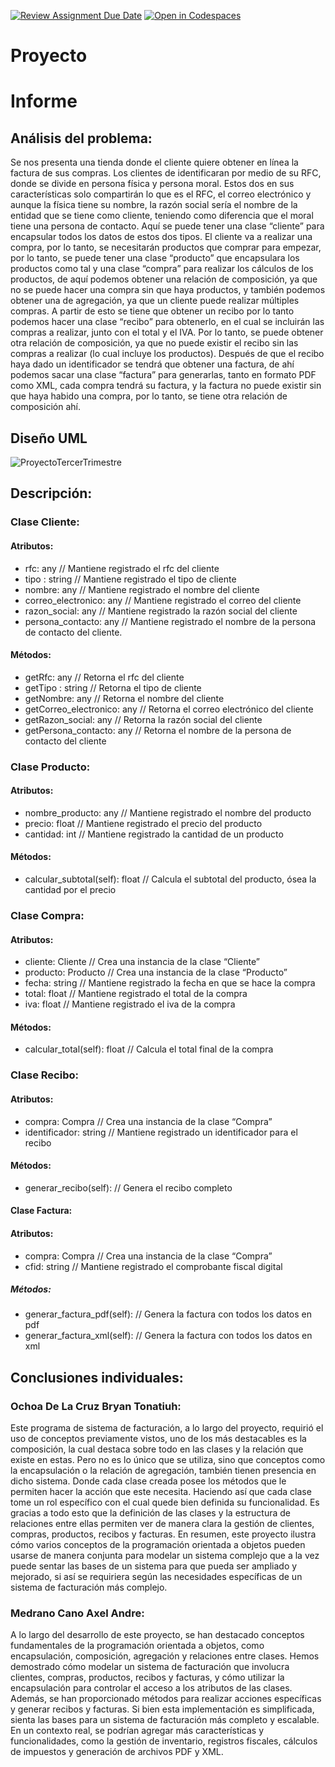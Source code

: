 [![Review Assignment Due Date](https://classroom.github.com/assets/deadline-readme-button-24ddc0f5d75046c5622901739e7c5dd533143b0c8e959d652212380cedb1ea36.svg)](https://classroom.github.com/a/XixB-tii)
[![Open in Codespaces](https://classroom.github.com/assets/launch-codespace-7f7980b617ed060a017424585567c406b6ee15c891e84e1186181d67ecf80aa0.svg)](https://classroom.github.com/open-in-codespaces?assignment_repo_id=12362336)
# Proyecto
# Informe
## Análisis del problema:
Se nos presenta una tienda donde el cliente quiere obtener en línea la factura de sus compras. Los clientes de identificaran por medio de su RFC, donde se divide en persona física y persona moral. Estos dos en sus características solo compartirán lo que es el RFC, el correo electrónico y aunque la física tiene su nombre, la razón social sería el nombre de la entidad que se tiene como cliente, teniendo como diferencia que el moral tiene una persona de contacto. Aquí se puede tener una clase “cliente” para encapsular todos los datos de estos dos tipos.
El cliente va a realizar una compra, por lo tanto, se necesitarán productos que comprar para empezar, por lo tanto, se puede tener una clase “producto” que encapsulara los productos como tal y una clase “compra” para realizar los cálculos de los productos, de aquí podemos obtener una relación de composición, ya que no se puede hacer una compra sin que haya productos, y también podemos obtener una de agregación, ya que un cliente puede realizar múltiples compras.
A partir de esto se tiene que obtener un recibo por lo tanto podemos hacer una clase “recibo” para obtenerlo, en el cual se incluirán las compras a realizar, junto con el total y el IVA. Por lo tanto, se puede obtener otra relación de composición, ya que no puede existir el recibo sin las compras a realizar (lo cual incluye los productos).
Después de que el recibo haya dado un identificador se tendrá que obtener una factura, de ahí podemos sacar una clase “factura” para generarlas, tanto en formato PDF como XML, cada compra tendrá su factura, y la factura no puede existir sin que haya habido una compra, por lo tanto, se tiene otra relación de composición ahí. 

## Diseño UML
![ProyectoTercerTrimestre](https://github.com/AGN-Teaching/proyecto-equipo-3/assets/125591190/45e038a5-d07d-491b-8e25-808b3a63e252)

## Descripción:  
### Clase Cliente:
#### Atributos:
- rfc: any // Mantiene registrado el rfc del cliente
- tipo : string // Mantiene registrado el tipo de cliente
- nombre: any // Mantiene registrado el nombre del cliente
- correo_electronico: any // Mantiene registrado el correo del cliente
- razon_social: any // Mantiene registrado la razón social del cliente
- persona_contacto: any // Mantiene registrado el nombre de la persona de contacto del cliente.
#### Métodos:
+ getRfc: any // Retorna el rfc del cliente
+ getTipo : string // Retorna el tipo de cliente
+ getNombre: any // Retorna el nombre del cliente
+ getCorreo_electronico: any // Retorna el correo electrónico del cliente
+ getRazon_social: any // Retorna la razón social del cliente
+ getPersona_contacto: any // Retorna el nombre de la persona de contacto del cliente

### Clase Producto:
#### Atributos:
- nombre_producto: any // Mantiene registrado el nombre del producto
- precio: float // Mantiene registrado el precio del producto
- cantidad: int // Mantiene registrado la cantidad de un producto
#### Métodos:
+ calcular_subtotal(self): float // Calcula el subtotal del producto, ósea la cantidad por el precio

### Clase Compra:
#### Atributos:
- cliente: Cliente // Crea una instancia de la clase “Cliente”
- producto: Producto // Crea una instancia de la clase “Producto”
- fecha: string // Mantiene registrado la fecha en que se hace la compra
- total: float // Mantiene registrado el total de la compra
- iva: float // Mantiene registrado el iva de la compra
#### Métodos:
+ calcular_total(self): float // Calcula el total final de la compra

### Clase Recibo:
#### Atributos:
- compra: Compra // Crea una instancia de la clase “Compra”
- identificador: string // Mantiene registrado un identificador para el recibo
#### Métodos:
+ generar_recibo(self): // Genera el recibo completo

#### Clase Factura:
#### Atributos:
- compra: Compra // Crea una instancia de la clase “Compra”
- cfid: string // Mantiene registrado el comprobante fiscal digital
##### Métodos:
+ generar_factura_pdf(self): // Genera la factura con todos los datos en pdf
+ generar_factura_xml(self): // Genera la factura con todos los datos en xml

## Conclusiones individuales:
### Ochoa De La Cruz Bryan Tonatiuh:
Este programa de sistema de facturación, a lo largo del proyecto, requirió el uso de conceptos previamente vistos, uno de los más destacables es la composición, la cual destaca sobre todo en las clases y la relación que existe en estas. Pero no es lo único que se utiliza, sino que conceptos como la encapsulación o la relación de agregación, también tienen presencia en dicho sistema. Donde cada clase creada posee los métodos que le permiten hacer la acción que este necesita. Haciendo así que cada clase tome un rol específico con el cual quede bien definida su funcionalidad.
Es gracias a todo esto que la definición de las clases y la estructura de relaciones entre ellas permiten ver de manera clara la gestión de clientes, compras, productos, recibos y facturas.
En resumen, este proyecto ilustra cómo varios conceptos de la programación orientada a objetos pueden usarse de manera conjunta para modelar un sistema complejo que a la vez puede sentar las bases de un sistema para que pueda ser ampliado y mejorado, si así se requiriera según las necesidades específicas de un sistema de facturación más complejo.
### Medrano Cano Axel Andre:
A lo largo del desarrollo de este proyecto, se han destacado conceptos fundamentales de la programación orientada a objetos, como encapsulación, composición, agregación y relaciones entre clases.
Hemos demostrado cómo modelar un sistema de facturación que involucra clientes, compras, productos, recibos y facturas, y cómo utilizar la encapsulación para controlar el acceso a los atributos de las clases. Además, se han proporcionado métodos para realizar acciones específicas y generar recibos y facturas.
Si bien esta implementación es simplificada, sienta las bases para un sistema de facturación más completo y escalable. En un contexto real, se podrían agregar más características y funcionalidades, como la gestión de inventario, registros fiscales, cálculos de impuestos y generación de archivos PDF y XML.

